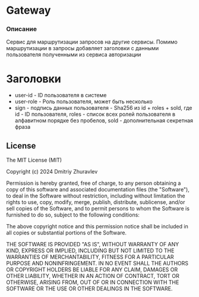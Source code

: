# Gateway

### Описание

Сервис для маршрутизации запросов на другие сервисы.
Помимо маршрутизации в запросы добавляет заголовки с данными пользователя полученными из сервиса авторизации

# Заголовки

* user-id - ID пользователя в системе
* user-role - Роль пользователя, может быть несколько
* sign - подпись данных пользователя - Sha256 из id + roles + sold, где id - ID пользователя, roles - список всех ролей пользователя в алфавитном порядке без пробелов, sold - дополнительная секретная фраза


## License

The MIT License (MIT)

Copyright (c) 2024 Dmitriy Zhuravlev

Permission is hereby granted, free of charge, to any person obtaining a copy of this software and associated documentation files (the "Software"), to deal in the Software without restriction, including without limitation the rights to use, copy, modify, merge, publish, distribute, sublicense, and/or sell copies of the Software, and to permit persons to whom the Software is furnished to do so, subject to the following conditions:

The above copyright notice and this permission notice shall be included in all copies or substantial portions of the Software.

THE SOFTWARE IS PROVIDED "AS IS", WITHOUT WARRANTY OF ANY KIND, EXPRESS OR IMPLIED, INCLUDING BUT NOT LIMITED TO THE WARRANTIES OF MERCHANTABILITY, FITNESS FOR A PARTICULAR PURPOSE AND NONINFRINGEMENT. IN NO EVENT SHALL THE AUTHORS OR COPYRIGHT HOLDERS BE LIABLE FOR ANY CLAIM, DAMAGES OR OTHER LIABILITY, WHETHER IN AN ACTION OF CONTRACT, TORT OR OTHERWISE, ARISING FROM, OUT OF OR IN CONNECTION WITH THE SOFTWARE OR THE USE OR OTHER DEALINGS IN THE SOFTWARE.
